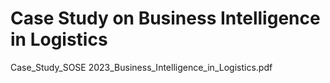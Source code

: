 # Case Study on Business Intelligence in Logistics

Case_Study_SOSE 2023_Business_Intelligence_in_Logistics.pdf
